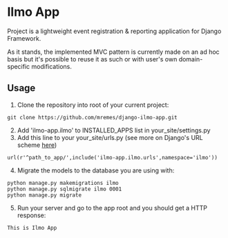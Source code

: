 # Ilmo App
Project is a lightweight event registration & reporting application for Django Framework.

As it stands, the implemented MVC pattern is currently made on an ad hoc basis but it's possible to reuse it as such or with user's own domain-specific modifications.

## Usage
1. Clone the repository into root of your current project:
```
git clone https://github.com/mremes/django-ilmo-app.git
```
2. Add 'ilmo-app.ilmo' to INSTALLED_APPS list in your_site/settings.py
3. Add this line to your your_site/urls.py (see more on Django's URL scheme [here](https://docs.djangoproject.com/ja/1.9/topics/http/urls/))
```
url(r'^path_to_app/',include('ilmo-app.ilmo.urls',namespace='ilmo'))
```
4. Migrate the models to the database you are using with:
```
python manage.py makemigrations ilmo
python manage.py sqlmigrate ilmo 0001
python manage.py migrate
```
5. Run your server and go to the app root and you should get a HTTP response:
```
This is Ilmo App
```
